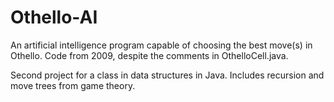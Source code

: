 Othello-AI
==========

An artificial intelligence program capable of choosing the best move(s) in Othello.  Code from 2009, despite the comments in OthelloCell.java.

Second project for a class in data structures in Java.  Includes recursion and move trees from game theory.
